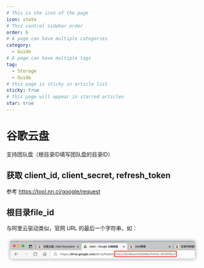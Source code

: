 ```yaml
---
# This is the icon of the page
icon: state
# This control sidebar order
order: 6
# A page can have multiple categories
category:
  - Guide
# A page can have multiple tags
tag:
  - Storage
  - Guide
# this page is sticky in article list
sticky: true
# this page will appear in starred articles
star: true
---
```


# 谷歌云盘

支持团队盘（根目录ID填写团队盘的目录ID）

## 获取 client_id, client_secret, refresh_token

参考 https://tool.nn.ci/google/request

## 根目录file_id

与阿里云驱动类似，官网 URL 的最后一个字符串，如：

![google](/img/drivers/googledrive.png)